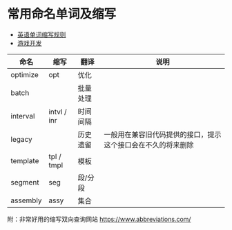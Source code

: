 # 常用命名单词及缩写
+ [英语单词缩写规则](RULE.md)
+ [游戏开发](GAME.md)


|命名|缩写|翻译|说明|
|---|---|---|---|
|optimize|opt|优化||
|batch||批量处理||
|interval|intvl / inr|时间间隔||
|legacy||历史遗留|一般用在兼容旧代码提供的接口，提示这个接口会在不久的将来删除|
|template|tpl / tmpl|模板||
|segment|seg|段/分段||
|assembly|assy|集合||


附：非常好用的缩写双向查询网站 https://www.abbreviations.com/
